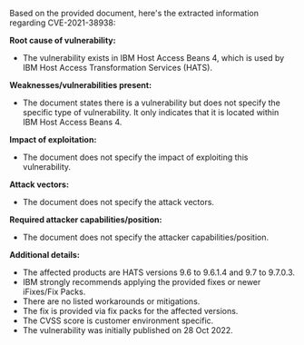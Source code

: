 Based on the provided document, here's the extracted information regarding CVE-2021-38938:

**Root cause of vulnerability:**
- The vulnerability exists in IBM Host Access Beans 4, which is used by IBM Host Access Transformation Services (HATS).

**Weaknesses/vulnerabilities present:**
- The document states there is a vulnerability but does not specify the specific type of vulnerability. It only indicates that it is located within IBM Host Access Beans 4.

**Impact of exploitation:**
- The document does not specify the impact of exploiting this vulnerability.

**Attack vectors:**
- The document does not specify the attack vectors.

**Required attacker capabilities/position:**
- The document does not specify the attacker capabilities/position.

**Additional details:**
- The affected products are HATS versions 9.6 to 9.6.1.4 and 9.7 to 9.7.0.3.
- IBM strongly recommends applying the provided fixes or newer iFixes/Fix Packs.
- There are no listed workarounds or mitigations.
- The fix is provided via fix packs for the affected versions.
- The CVSS score is customer environment specific.
- The vulnerability was initially published on 28 Oct 2022.